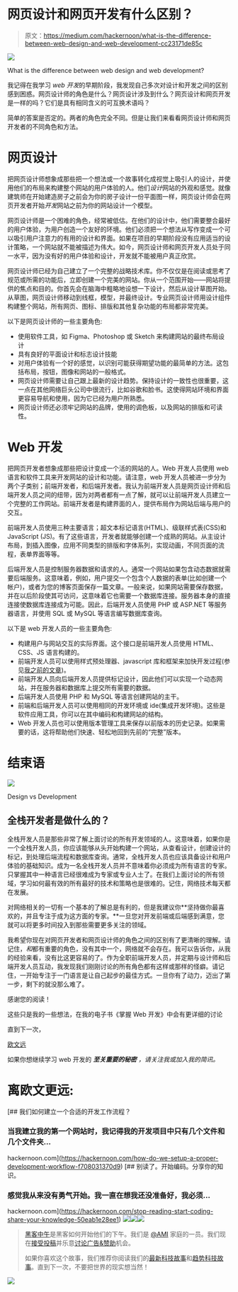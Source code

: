 # 网页设计和网页开发有什么区别？

> 原文：<https://medium.com/hackernoon/what-is-the-difference-between-web-design-and-web-development-cc23171de85c>

![](img/7b7370c71d5dd7a4a9ca65af99a05227.png)

What is the difference between web design and web development?

我记得在我学习 *web 开发*的早期阶段，我发现自己多次对设计和开发之间的区别感到困惑。网页设计师的角色是什么？网页设计涉及到什么？网页设计和网页开发是一样的吗？它们是具有相同含义的可互换术语吗？

简单的答案是否定的。两者的角色完全不同。但是让我们来看看网页设计师和网页开发者的不同角色和方法。

# 网页设计

把网页设计师想象成那些把一个想法或一个故事转化成视觉上吸引人的设计，并使用他们的布局来构建整个网站的用户体验的人。他们*设计*网站的外观和感觉。就像建筑师在开始建造房子之前会为你的房子设计一份平面图一样，网页设计师会在网页开发者开始*开发*网站之前为你的网站设计一个模型。

网页设计师是一个困难的角色，经常被低估。在他们的设计中，他们需要整合最好的用户体验，为用户创造一个友好的环境。他们必须把一个想法从写作变成一个可以吸引用户注意力的有用的设计和界面。如果在项目的早期阶段没有应用适当的设计策略，一个网站就不能被描述为伟大。如今，网页设计师和网页开发人员处于同一水平，因为没有好的用户体验和设计，开发就不能被用户真正欣赏。

网页设计师已经为自己建立了一个完整的战略技术库。你不仅仅是在阅读或思考了规范或所需的功能后，立即创建一个完美的网站。你从一个范围开始——网站将提供的焦点和目的。你首先会在脑海中粗略地设想一下设计，然后从设计草图开始。从草图，网页设计师移动到线框，模型，并最终设计。专业网页设计师用设计组件构建整个网站，所有网页、图标、排版和其他复杂功能的布局都非常完美。

以下是网页设计师的一些主要角色:

*   使用软件工具，如 Figma、Photoshop 或 Sketch 来构建网站的最终布局设计
*   具有良好的平面设计和标志设计技能
*   对用户体验有一个好的感觉，以识别可能获得期望功能的最简单的方法。这包括布局，按钮，图像和网站的一般格式。
*   网页设计师需要让自己跟上最新的设计趋势。保持设计的一致性也很重要，这一点在其他网络巨头公司中很流行，比如谷歌和脸书。这使得网站环境和界面更容易导航和使用，因为它已经为用户所熟悉。
*   网页设计师还必须牢记网站的品牌，使用的调色板，以及网站的排版和可读性。

# Web 开发

把网页开发者想象成那些把设计变成一个活的网站的人。Web 开发人员使用 web 语言和软件工具来开发网站的设计和功能。请注意，web 开发人员被进一步分为两个子类别；前端开发者，和后端开发者。我认为前端开发人员是网页设计师和后端开发人员之间的纽带，因为对两者都有一点了解，就可以让前端开发人员建立一个完整的工作网站。前端开发者是构建界面的人，提供布局作为网站后端与用户的交互。

前端开发人员使用三种主要语言；超文本标记语言(HTML)、级联样式表(CSS)和 JavaScript (JS)。有了这些语言，开发者就能够创建一个成熟的网站。从主设计布局，到插入图像，应用不同类型的排版和字体系列，实现动画，不同页面的流程，表单界面等等。

后端开发人员是控制服务器数据和请求的人。通常一个网站如果包含动态数据就需要后端服务。这意味着，例如，用户提交一个包含个人数据的表单(比如创建一个帐户)，或者为您的博客页面保存一篇文章。一般来说，如果网站需要保存数据，并在以后阶段使其可访问，这意味着它也需要一个数据库连接。服务器本身的直接连接使数据库连接成为可能。因此，后端开发人员使用 PHP 或 ASP.NET 等服务器语言，并使用 SQL 或 MySQL 等语言编写数据库查询。

以下是 web 开发人员的一些主要角色:

*   构建用户与网站交互的实际界面。这个接口是前端开发人员使用 HTML、CSS、JS 语言构建的。
*   前端开发人员可以使用样式预处理器、javascript 库和框架来加快开发过程(参见[我之前的文章](https://hackernoon.com/frameworks-libraries-both-or-none-my-honest-opinion-3a21ddf75323))。
*   前端开发人员向后端开发人员提供标记设计，因此他们可以实现一个动态网站，并在服务器和数据库上提交所有需要的数据。
*   后端开发人员使用 PHP 和 MySQL 等语言创建网站的主干。
*   前端和后端开发人员可以使用相同的开发环境或 ide(集成开发环境)。这些是软件应用工具，你可以在其中编码和构建网站的结构。
*   Web 开发人员也可以使用版本管理工具来保存以前版本的历史记录。如果需要的话，这将帮助他们快速、轻松地回到先前的“完整”版本。

# 结束语

![](img/6ebd0bbc80cde5c754ddc3918beb79fe.png)

Design vs Development

## **全栈开发者是做什么的？**

全栈开发人员是那些非常了解上面讨论的所有开发领域的人。这意味着，如果你是一个全栈开发人员，你应该能够从头开始构建一个网站，从查看设计，创建设计的标记，到处理后端流程和数据库查询。通常，全栈开发人员也应该具备设计和用户体验的基础知识。成为一名全栈开发人员并不意味着你必须成为所有语言的专家。只掌握其中一种语言已经很难成为专家或专业人士了。在我们上面讨论的所有领域，学习如何最有效的所有最好的技术和策略也是很难的。记住，网络技术每天都在发展。

对网络相关的一切有一个基本的了解总是有利的，但是我建议你**坚持做你最喜欢的，并且专注于成为这方面的专家。**一旦您对开发前端或后端感到满意，您就可以将更多时间投入到那些需要更多关注的领域。

我希望你现在对网页开发者和网页设计师的角色之间的区别有了更清晰的理解。请记住，*和*都有重要的角色，没有其中一个，网络就不会存在。我可以告诉你，从我的经验来看，没有比这更容易的了。作为全职前端开发人员，并定期与设计师和后端开发人员互动，我发现我们刚刚讨论的所有角色都有这样或那样的怪癖。请记住，一开始专注于一门语言是让自己起步的最佳方式。一旦你有了动力，迈出了第一步，剩下的就没那么难了。

感谢您的阅读！

这些只是我的一些想法，在我的电子书《掌握 Web 开发》中会有更详细的讨论

直到下一次，

[欧文远](http://owenfar.com/#about)

如果你想继续学习 web 开发的 ***至关重要的秘密*** *，请关注我或加入我的简讯。*

# 离欧文更远:

[](https://hackernoon.com/how-do-we-setup-a-proper-development-workflow-f708031370d9) [## 我们如何建立一个合适的开发工作流程？

### 当我建立我的第一个网站时，我记得我的开发项目中只有几个文件和几个文件夹…

hackernoon.com](https://hackernoon.com/how-do-we-setup-a-proper-development-workflow-f708031370d9) [](https://hackernoon.com/stop-reading-start-coding-share-your-knowledge-50eab1e28ee1) [## 别读了。开始编码。分享你的知识。

### 感觉我从来没有勇气开始。我一直在想我还没准备好，我必须…

hackernoon.com](https://hackernoon.com/stop-reading-start-coding-share-your-knowledge-50eab1e28ee1) [![](img/50ef4044ecd4e250b5d50f368b775d38.png)](http://bit.ly/HackernoonFB)[![](img/979d9a46439d5aebbdcdca574e21dc81.png)](https://goo.gl/k7XYbx)[![](img/2930ba6bd2c12218fdbbf7e02c8746ff.png)](https://goo.gl/4ofytp)

> [黑客中午](http://bit.ly/Hackernoon)是黑客如何开始他们的下午。我们是 [@AMI](http://bit.ly/atAMIatAMI) 家庭的一员。我们现在[接受投稿](http://bit.ly/hackernoonsubmission)并乐意[讨论广告&赞助](mailto:partners@amipublications.com)机会。
> 
> 如果你喜欢这个故事，我们推荐你阅读我们的[最新科技故事](http://bit.ly/hackernoonlatestt)和[趋势科技故事](https://hackernoon.com/trending)。直到下一次，不要把世界的现实想当然！

![](img/be0ca55ba73a573dce11effb2ee80d56.png)